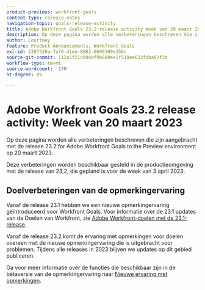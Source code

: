 ```yaml
---
product-previous: workfront-goals
content-type: release-notes
navigation-topic: goals-release-activity
title: Adobe Workfront Goals 23.2 release activity Week van 20 maart 2023
description: Op deze pagina worden alle verbeteringen beschreven die zijn aangebracht met de versie 23.2 voor Adobe Workfront Goals voor de voorbeeldomgeving. Deze verbeteringen zullen in de productieomgeving beschikbaar worden gesteld in de week van 20 maart 2023.
author: Courtney
feature: Product Announcements, Workfront Goals
exl-id: 2397339a-7a78-41ee-8882-0606309e356c
source-git-commit: 112a5f21c80aaf9b689ee1f518ee633fdba82f3d
workflow-type: tm+mt
source-wordcount: '170'
ht-degree: 0%

---
```


# Adobe Workfront Goals 23.2 release activity: Week van 20 maart 2023

Op deze pagina worden alle verbeteringen beschreven die zijn aangebracht met de release 23.2 for Adobe Workfront Goals to the Preview environment op 20 maart 2023.

Deze verbeteringen worden beschikbaar gesteld in de productieomgeving met de release van 23,2, die gepland is voor de week van 3 april 2023.

## Doelverbeteringen van de opmerkingervaring

Vanaf de release 23.1 hebben we een nieuwe opmerkingervaring geïntroduceerd voor Workfront Goals. Voor informatie over de 23.1 updates van de Doelen van Workfront, zie [Adobe Workfront-doelen met de 23.1-release](/help/quicksilver/product-announcements/product-releases/goals-release-activity/goals-23-1-release/goals-23-1-release.md).

Vanaf de release 23.2 komt de ervaring met opmerkingen voor doelen overeen met de nieuwe opmerkingervaring die is uitgebracht voor problemen. Tijdens alle releases in 2023 blijven we updates op dit gebied publiceren.

Ga voor meer informatie over de functies die beschikbaar zijn in de bètaversie van de opmerkingervaring naar [Nieuwe ervaring met opmerkingen](../../../betas/new-commenting-experience-beta/unified-commenting-experience.md).
